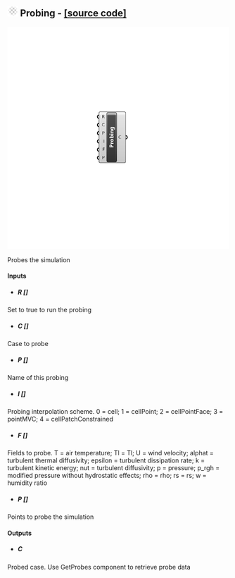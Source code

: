 ## ![](../../images/icons/Probing.png) Probing - [[source code]](https://github.com/Eddy3D-Dev/Eddy3D/tree/dev/Probing.cs)

![](../../images/components/Probing.png)

Probes the simulation

#### Inputs
* ##### R []
Set to true to run the probing
* ##### C []
Case to probe
* ##### P []
Name of this probing
* ##### I []
Probing interpolation scheme. 0 =  cell; 1 =  cellPoint; 2 = cellPointFace; 3 = pointMVC; 4 = cellPatchConstrained
* ##### F []
Fields to probe. T = air temperature; Tl = Tl; U = wind velocity; alphat = turbulent thermal diffusivity; epsilon = turbulent dissipation rate; k = turbulent kinetic energy; nut = turbulent diffusivity; p = pressure; p_rgh = modified pressure without hydrostatic effects; rho = rho; rs = rs; w = humidity ratio
* ##### P []
Points to probe the simulation

#### Outputs
* ##### C
Probed case. Use GetProbes component to retrieve probe data